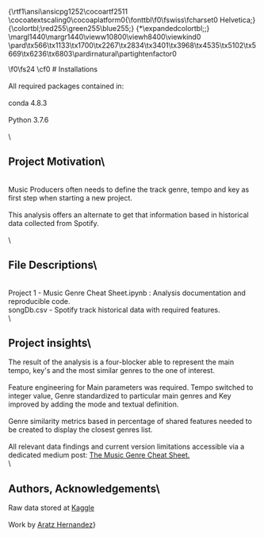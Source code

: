 {\rtf1\ansi\ansicpg1252\cocoartf2511
\cocoatextscaling0\cocoaplatform0{\fonttbl\f0\fswiss\fcharset0 Helvetica;}
{\colortbl;\red255\green255\blue255;}
{\*\expandedcolortbl;;}
\margl1440\margr1440\vieww10800\viewh8400\viewkind0
\pard\tx566\tx1133\tx1700\tx2267\tx2834\tx3401\tx3968\tx4535\tx5102\tx5669\tx6236\tx6803\pardirnatural\partightenfactor0

\f0\fs24 \cf0 # Installations\
\
All required packages contained in:\
\
conda 4.8.3\
\
Python 3.7.6\
\
\
## Project Motivation\
\
Music Producers often needs to define the track genre, tempo and key as first step when starting a new project. \
\
This analysis offers an alternate to get that information based in historical data collected from Spotify.\
\
\
## File Descriptions\
\
Project 1 - Music Genre Cheat Sheet.ipynb :  Analysis documentation and reproducible code.\
songDb.csv -  Spotify track historical data with required features.\
\
## Project insights\
The result of the analysis is a four-blocker able to represent the main tempo, key's and the most similar genres to the one of interest.\
\
Feature engineering for Main parameters was required. Tempo switched to integer value, Genre standardized to particular main genres and Key improved by adding the mode and textual definition.\
\
Genre similarity metrics based in percentage of shared features needed to be created to display the closest genres list.\
\
All relevant data findings and current version limitations accessible via a dedicated medium post: [The Music Genre Cheat Sheet.](https://medium.com/the-music-genre-cheat-sheet/the-music-genre-cheat-sheet-fb57abf74301)\
\
## Authors, Acknowledgements\
Raw data stored at [Kaggle](https://www.kaggle.com/grasslover/spotify-music-genre-list)\
\
Work by [Aratz Hernandez](https://www.linkedin.com/in/aratz-ulil-hernandez-solis-56355a50/)}